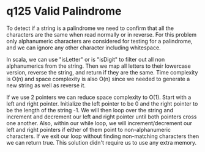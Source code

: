 # q125 Valid Palindrome
To detect if a string is a palindrome we need to confirm that all the characters
are the same when read normally or in reverse. For this problem only alphanumeric
characters are considered for testing for a palindrome, and we can ignore any other
character including whitespace.

In scala, we can use "isLetter" or is "isDigit" to filter out all non alphanumerics
from the string. Then we map all letters to their lowercase version, reverse the 
string, and return if they are the same. Time complexity is O(n) and space complexity
is also O(n) since we needed to generate a new string as well as reverse it.

If we use 2 pointers we can reduce space complexity to O(1). Start with a left and
right pointer. Initialize the left pointer to be 0 and the right pointer to be the
length of the string -1. We will then loop over the string and increment and decrement
our left and right pointer until both pointers cross one another. Also, within our 
while loop, we will increment/decrement our left and right pointers if either of 
them point to non-alphanumeric characters. If we exit our loop without finding non-matching 
characters then we can return true. This solution didn't require us to use any extra
memory.